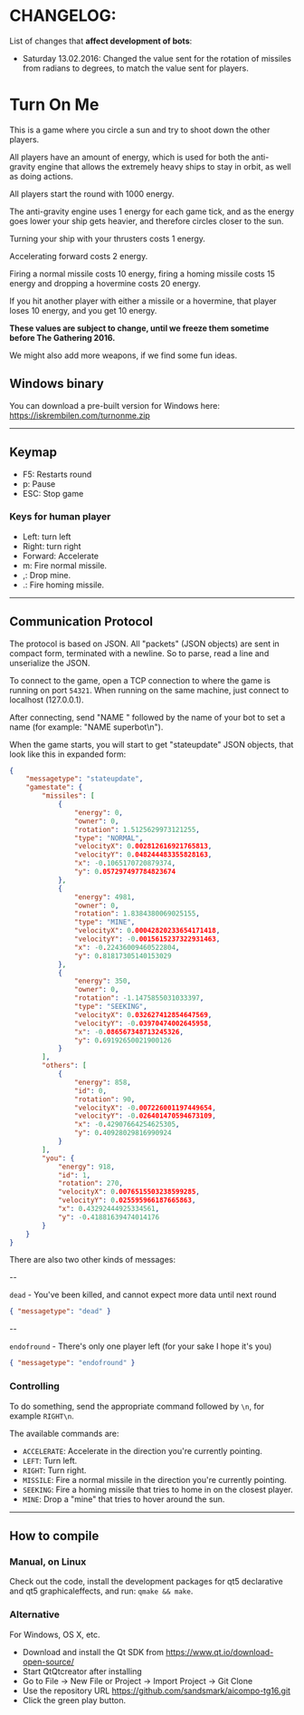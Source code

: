CHANGELOG:
=========

List of changes that **affect development of bots**:

 * Saturday 13.02.2016: Changed the value sent for the rotation of missiles from radians to degrees, to match the value sent for players.


Turn On Me
============

This is a game where you circle a sun and try to shoot down the other players.

All players have an amount of energy, which is used for both the anti-gravity engine that allows the extremely heavy ships to stay in orbit, as well as doing actions.

All players start the round with 1000 energy.

The anti-gravity engine uses 1 energy for each game tick, and as the energy goes lower your ship gets heavier, and therefore circles closer to the sun.

Turning your ship with your thrusters costs 1 energy.

Accelerating forward costs 2 energy.

Firing a normal missile costs 10 energy, firing a homing missile costs 15 energy and dropping a hovermine costs 20 energy.

If you hit another player with either a missile or a hovermine, that player loses 10 energy, and you get 10 energy.

**These values are subject to change, until we freeze them sometime before The Gathering 2016.**

We might also add more weapons, if we find some fun ideas.

## Windows binary

You can download a pre-built version for Windows here: https://iskrembilen.com/turnonme.zip

---

## Keymap

 * F5: Restarts round
 * p: Pause
 * ESC: Stop game

### Keys for human player

 * Left: turn left
 * Right: turn right
 * Forward: Accelerate
 * m: Fire normal missile.
 * ,: Drop mine.
 * .: Fire homing missile.

---


## Communication Protocol

The protocol is based on JSON. All "packets" (JSON objects) are sent in compact form, terminated with a newline. So to parse, read a line and unserialize the JSON.

To connect to the game, open a TCP connection to where the game is running on port `54321`. When running on the same machine, just connect to localhost (127.0.0.1).

After connecting, send "NAME " followed by the name of your bot to set a name (for example: "NAME superbot\n").

When the game starts, you will start to get "stateupdate" JSON objects, that look like this in expanded form:

```JSON
{
    "messagetype": "stateupdate",
    "gamestate": {
        "missiles": [
            {
                "energy": 0,
                "owner": 0,
                "rotation": 1.5125629973121255,
                "type": "NORMAL",
                "velocityX": 0.002812616921765813,
                "velocityY": 0.048244483355828163,
                "x": -0.1065170720879374,
                "y": 0.057297497784823674
            },
            {
                "energy": 4981,
                "owner": 0,
                "rotation": 1.8384380069025155,
                "type": "MINE",
                "velocityX": 0.00042820233654171418,
                "velocityY": -0.0015615237322931463,
                "x": -0.22436009460522804,
                "y": 0.81817305140153029
            },
            {
                "energy": 350,
                "owner": 0,
                "rotation": -1.1475855031033397,
                "type": "SEEKING",
                "velocityX": 0.032627412854647569,
                "velocityY": -0.03970474002645958,
                "x": -0.086567348713245326,
                "y": 0.69192650021900126
            }
        ],
        "others": [
            {
                "energy": 858,
                "id": 0,
                "rotation": 90,
                "velocityX": -0.007226001197449654,
                "velocityY": -0.026401470594673109,
                "x": -0.42907664254625305,
                "y": 0.40928029816990924
            }
        ],
        "you": {
            "energy": 918,
            "id": 1,
            "rotation": 270,
            "velocityX": 0.0076515503238599285,
            "velocityY": 0.025595966187665863,
            "x": 0.43292444925334561,
            "y": -0.41881639474014176
        }
    }
}
```

There are also two other kinds of messages:

--

`dead` - You've been killed, and cannot expect more data until next round

```JSON
{ "messagetype": "dead" }
```   

--

`endofround` - There's only one player left (for your sake I hope it's you)

```JSON
{ "messagetype": "endofround" }
```

### Controlling

To do something, send the appropriate command followed by `\n`, for example `RIGHT\n`.

The available commands are:

 * `ACCELERATE`: Accelerate in the direction you're currently pointing.
 * `LEFT`: Turn left.
 * `RIGHT`: Turn right.
 * `MISSILE`: Fire a normal missile in the direction you're currently pointing.
 * `SEEKING`: Fire a homing missile that tries to home in on the closest player.
 * `MINE`: Drop a "mine" that tries to hover around the sun.

---

## How to compile

### Manual, on Linux

Check out the code, install the development packages for qt5 declarative and qt5 graphicaleffects, and run: `qmake && make`.

### Alternative

For Windows, OS X, etc.

 * Download and install the Qt SDK from https://www.qt.io/download-open-source/
 * Start QtQtcreator after installing
 * Go to File -> New File or Project -> Import Project -> Git Clone
 * Use the repository URL https://github.com/sandsmark/aicompo-tg16.git
 * Click the green play button.

